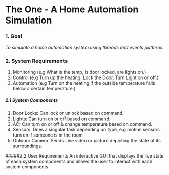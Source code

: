 <H1>The One - A Home Automation Simulation</H1>

### 1. Goal
*To simulate a home automation system using threads and events patterns.*

### 2. System Requirements
1. Monitoring (e.g What is the temp, is door locked, are lights on.)
2. Control (e.g Turn up the heating, Lock the Door, Turn Light on or off.)
3. Automation (e.g Turn on the heating if the outside temperature falls below a certain temperature.)


##### 2.1 System Components
1. Door Locks: Can lock or unlock based on command.
2. Lights: Can turn on or off based on command.
3. AC: Can turn on or off & change temperature based on command.
4. Sensors: Does a singular task depending on type, e.g motion sensors turn on if someone is in the room
5. Outdoor Camera. Sends Live video or picture depicting the state of its surroundings.


#####2.2 User Requirements
An interactive GUI that displays the live state of each system components and allows the user to interact with each system components

